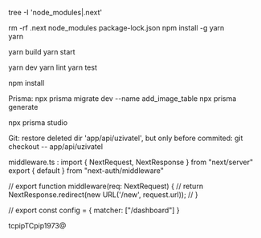 tree -I 'node_modules|.next'

rm -rf .next node_modules package-lock.json
npm install -g yarn                     
yarn

yarn build  yarn start

yarn dev
yarn lint
yarn test


npm install


Prisma:
npx prisma migrate dev --name add_image_table
npx prisma generate

npx prisma studio


Git:
restore deleted dir 'app/api/uzivatel', but only before commited:
git checkout -- app/api/uzivatel 

middleware.ts  :
import { NextRequest, NextResponse } from "next/server"
export { default } from "next-auth/middleware"

// export function middleware(req: NextRequest) {
//   return NextResponse.redirect(new URL('/new', request.url));
// }

// export const config = { matcher: ["/dashboard"] }


tcpipTCpip1973@

